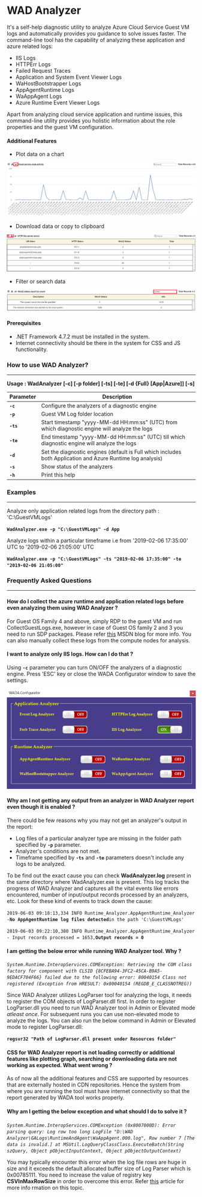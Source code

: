 # WAD Analyzer
It's a self-help diagnostic utility to analyze Azure Cloud Service Guest VM logs and automatically provides you guidance to solve issues faster. The command-line tool has the capability of analyzing these application and azure related logs:

- IIS Logs
- HTTPErr Logs
- Failed Request Traces
- Application and System Event Viewer Logs
- WaHostBootstrapper Logs
- AppAgentRuntime Logs
- WaAppAgent Logs
- Azure Runtime Event Viewer Logs

Apart from analyzing cloud service application and runtime issues, this command-line utility provides you holistic information about the role properties and the guest VM configuration.

#### Additional Features

- Plot data on a chart

![Chart](https://github.com/prchanda/wada/blob/images/Chart.png)

- Download data or copy to clipboard

![CopyDownloadData](https://github.com/prchanda/wada/blob/images/CopyDownloadData.png)

- Filter or search data

![FilterSearch](https://github.com/prchanda/wada/blob/images/FilterData.png)

#### Prerequisites

- .NET Framework 4.7.2 must be installed in the system.
- Internet connectivity should be there in the system for CSS and JS functionality.

### How to use WAD Analyzer?
----------------------------

**Usage : WadAnalyzer [-c] [-p folder] [-ts] [-te] [-d {Full} [App|Azure]] [-s]**


| Parameter | Description |
| --- | --- |
| **`-c`** | Configure the analyzers of a diagnostic engine |
| **`-p`** | Guest VM Log folder location |
| **`-ts`** | Start timestamp "yyyy-MM-dd HH:mm:ss" (UTC) from which diagnostic engine will analyze the logs |
| **`-te`** | End timestamp "yyyy-MM-dd HH:mm:ss" (UTC) till which diagnostic engine will analyze the logs |
| **`-d`** |  Set the diagnostic engines (default is Full which includes both Application and Azure Runtime log analysis) |
| **`-s`** | Show status of the analyzers |
| **`-h`** | Print this help |


### Examples
------------

Analyze only application related logs from the directory path : 'C:\GuestVMLogs'

 **`WadAnalyzer.exe -p "C:\GuestVMLogs" -d App`**
 
Analyze logs within a particular timeframe i.e from '2019-02-06 17:35:00' UTC to '2019-02-06 21:05:00' UTC

 **`WadAnalyzer.exe -p "C:\GuestVMLogs" -ts "2019-02-06 17:35:00" -te "2019-02-06 21:05:00"`** 


### Frequently Asked Questions
------------------------------

#### How do I collect the azure runtime and application related logs before even analyzing them using WAD Analyzer ?

For Guest OS Family 4 and above, simply RDP to the guest VM and run CollectGuestLogs.exe, however in case of Guest OS family 2 and 3 you need to run SDP packages. Please refer [this](https://blogs.msdn.microsoft.com/kwill/2013/08/09/windows-azure-paas-compute-diagnostics-data/) MSDN blog for more info. You can also manually collect these logs from the compute nodes for analysis.

#### I want to analyze only IIS logs. How can I do that ?

Using **`-c`** parameter you can turn ON/OFF the analyzers of a diagnostic engine. Press 'ESC' key or close the WADA Configurator window to save the settings.

![WADA Configurator](https://github.com/prchanda/wada/blob/images/Configurator.png)

#### Why am I not getting any output from an analyzer in WAD Analyzer report even though it is enabled ?

There could be few reasons why you may not get an analyzer's output in the report:

- Log files of a particular analyzer type are missing in the folder path specified by **`-p`** parameter.
- Analyzer's conditions are not met.
- Timeframe specified by **`-ts`** and **`-te`** parameters doesn't include any logs to be analyzed.

To be find out the exact cause you can check **WadAnalyzer.log** present in the same directory where WadAnalyzer.exe is present. This log tracks the progress of WAD Analyzer and captures all the vital events like errors encountered, number of input/output records processed by an analyzers, etc. Look for these kind of events to track down the cause:

`2019-06-03 09:18:13,334 INFO Runtime_Analyzer.AppAgentRuntime_Analyzer -`**`No AppAgentRuntime log files detected`**`in the path 'C:\GuestVMLogs'`

`2019-06-03 09:22:10,380 INFO Runtime_Analyzer.AppAgentRuntime_Analyzer - Input records processed = 1653,`**`Output records = 0`**

#### I am getting the below error while running WAD Analyzer tool. Why ?

_`System.Runtime.InteropServices.COMException: Retrieving the COM class factory for component with CLSID {8CFEBA94-3FC2-45CA-B9A5-9EDACF704F66} failed due to the following error: 80040154 Class not registered (Exception from HRESULT: 0x80040154 (REGDB_E_CLASSNOTREG))`_

Since WAD Analyzer utilizes LogParser tool for analyzing the logs, it needs to register the COM objects of LogParser.dll first. In order to register LogParser.dll you need to run WAD Analyzer tool in Admin or Elevated mode _atleast once_. For subsequent runs you can use non-elevated mode to analyze the logs. You can also run the below command in Admin or Elevated mode to register LogParser.dll:

**`regsvr32 "Path of LogParser.dll present under Resources folder"`**

#### CSS for WAD Analyzer report is not loading correctly or additional features like plotting graph, searching or downloading data are not working as expected. What went wrong ?

As of now all the additional features and CSS are supported by resources that are externally hosted in CDN repositories. Hence the system from where you are running the tool must have internet connectivity so that the report generated by WADA tool works properly.

#### Why am I getting the below exception and what should I do to solve it ? 

_`System.Runtime.InteropServices.COMException (0x8007000D): Error parsing query: Log row too long
LogFile "D:\WAD Analyzer\GALogs\RuntimeAndAgent\WaAppAgent.000.log", Row number 7 [The data is invalid.]
at MSUtil.LogQueryClassClass.ExecuteBatch(String szQuery, Object pObjectInputContext, Object pObjectOutputContext)`_

You may typically encounter this error when the log file rows are huge in size and it exceeds the default allocated buffer size of Log Parser which is 0x00785111. You need to increase the value of registry key **CSVInMaxRowSize** in order to overcome this error. Refer [this](https://blogs.technet.microsoft.com/rmilne/2012/07/05/how-to-fix-log-parser-log-row-too-long/) article for more info rmation on this topic.
